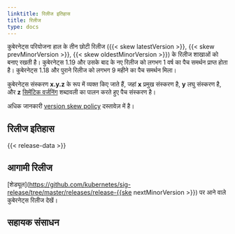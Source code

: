 ```yaml
---
linktitle: रिलीज इतिहास
title: रिलीज
type: docs
---
```



<!-- overview -->

कुबेरनेट्स परियोजना हाल के तीन छोटी रिलीज ({{< skew latestVersion >}}, {{< skew prevMinorVersion >}}, {{< skew oldestMinorVersion >}}) के रिलीज शाखाओं को बनाए रखती है। कुबेरनेट्स 1.19 और उसके बाद के नए रिलीज को लगभग 1 वर्ष का पैच समर्थन प्राप्त होता है। कुबेरनेट्स 1.18 और पुराने रिलीज को लगभग 9 महीने का पैच समर्थन मिला।

कुबेरनेट्स संस्करण **x.y.z** के रूप में व्यक्त किए जाते हैं,
जहां **x** प्रमुख संस्करण है, **y** लघु संस्करण है, और **z** [सिमेंटिक वर्जनिंग](https://semver.org/) शब्दावली का पालन करते हुए पैच संस्करण है।

अधिक जानकारी [version skew policy](/releases/version-skew-policy/) दस्तावेज़ में है।

<!-- body -->

## रिलीज इतिहास

{{< release-data >}}

## आगामी रिलीज

[शेड्यूल](https://github.com/kubernetes/sig-release/tree/master/releases/release-{{ske nextMinorVersion >}}) पर आने वाले कुबेरनेट्स रिलीज देखें।

## सहायक संसाधन